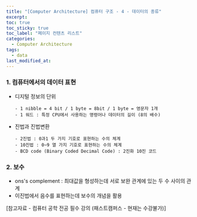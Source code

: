 ```yaml
---
title: "[Computer Architecture] 컴퓨터 구조 - 4 - 데이터의 종류"
excerpt:
toc: true
toc_sticky: true
toc_label: "페이지 컨텐츠 리스트"
categories:
  - Computer Architecture
tags:
  - data
last_modified_at:
---
```


### **1. 컴퓨터에서의 데이터 표현**

- 디지털 정보의 단위

      - 1 nibble = 4 bit / 1 byte = 8bit / 1 byte = 영문자 1개
      - 1 워드 : 특정 CPU에서 사용하는 명령어나 데이터의 길이 (8의 배수)

- 진법과 진법변환

      - 2진법 : 0과1 두 가지 기호로 표현하는 수의 체계
      - 10진법 : 0~9 열 가지 기호로 표현하는 수의 체계
      - BCD code (Binary Coded Decimal Code) : 2진화 10진 코드

### **2. 보수**

- ons's complement : 최대값을 형성하는데 서로 보완 관계에 있는 두 수 사이의 관계
- 이진법에서 음수를 표현하는데 보수의 개념을 활용

[참고자료 - 컴퓨터 공학 전공 필수 강의 (패스트캠퍼스 - 현재는 수강불가)]
